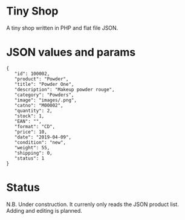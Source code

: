 # Tiny Shop
 
A tiny shop written in PHP and flat file JSON.

# JSON values and params

```
{
   "id": 100002,
   "product": "Powder",
   "title": "Powder One",
   "description": "Makeup powder rouge",
   "category": "Powders",
   "image": "images/.png",
   "catno": "M00002",
   "quantity": 2,
   "stock": 1,
   "EAN": "",
   "format": "CD",
   "price": 10,
   "date": "2019-04-09",
   "condition": "new",
   "weight": 55,
   "shipping": 0,
   "status": 1
}
```
# Status
N.B. Under construction. It currenly only reads the JSON product list. Adding and editing is planned.
